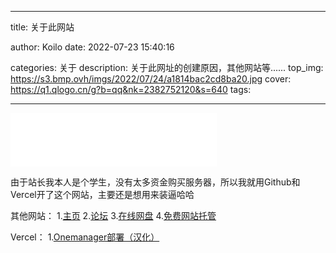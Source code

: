 ﻿---

title: 关于此网站

author: Koilo
date: 2022-07-23 15:40:16

categories: 关于
description: 关于此网址的创建原因，其他网站等......
top_img: https://s3.bmp.ovh/imgs/2022/07/24/a1814bac2cd8ba20.jpg
cover: https://q1.qlogo.cn/g?b=qq&nk=2382752120&s=640
tags:

---

<iframe frameborder="no" border="0" marginwidth="0" marginheight="0" width=330 height=86 src="//music.163.com/outchain/player?type=2&id=1384450197&auto=1&height=66"></iframe>     


由于站长我本人是个学生，没有太多资金购买服务器，所以我就用Github和Vercel开了这个网站，主要还是想用来装逼哈哈  

其他网站：
1.[主页](https://www.simpfun.top) 
2.[论坛](https://forum.simpfun.eu.org) 
3.[在线网盘](https://files.simpfun.eu.org) 
4.[免费网站托管](http://koilo.ga)  

Vercel： 
1.[Onemanager部署（汉化）](/HTML/Vercel-Onemanager-Deploy.html)